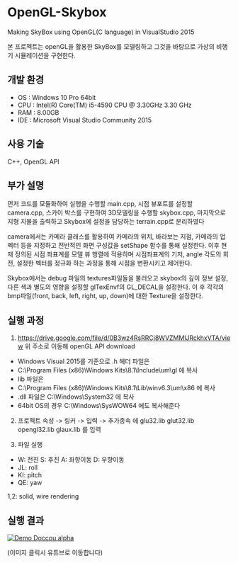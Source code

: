 # OpenGL-Skybox

Making SkyBox using OpenGL(C language) in VisualStudio 2015

본 프로젝트는 openGL을 활용한 SkyBox를 모델링하고 그것을 바탕으로 가상의 비행기 시뮬레이션을 구현한다.

## 개발 환경

* OS : Windows 10 Pro 64bit
* CPU : Intel(R) Core(TM) i5-4590 CPU @ 3.30GHz 3.30 GHz
* RAM : 8.00GB
* IDE : Microsoft Visual Studio Community 2015

## 사용 기술

C++, OpenGL API

## 부가 설명

 먼저 코드를 모듈화하여 실행을 수행할 main.cpp, 시점 뷰포트를 설정할 camera.cpp, 스카이 박스를 구현하여 3D모델링을 수행할 skybox.cpp, 마지막으로 지형 지물을 출력하고 Skybox에 설정을 담당하는 terrain.cpp로 분리하였다

camera에서는 카메라 클래스를 활용하여 카메라의 위치, 바라보는 지점, 카메라의 업벡터 등을 지정하고 전반적인 화면 구성값을 setShape 함수를 통해 설정한다. 이후 현재 정의된 시점 좌표계를 모델 뷰 행렬에 적용하며 시점좌표계의 기저, angle 각도의 회전, 설정한 벡터를 정규화 하는 과정을 통해 시점을 변환시키고 제어한다.

Skybox에서는 debug 파일의 textures파일들을 불러오고 skybox의 깊이 정보 설정, 다른 색과 별도의 영향을 설정할 glTexEnvf의 GL_DECAL을 설정한다. 이 후 각각의 bmp파일(front, back, left, right, up, down)에 대한 Texture을 설정한다.

## 실행 과정

1. https://drive.google.com/file/d/0B3wz4RsRRCj8WVZMMlJRckhxVTA/view
위 주소로 이동해 openGL API download

* Windows Visual 2015를 기준으로 .h 헤더 파일은 
* C:\Program Files (x86)\Windows Kits\8.1\Include\um\gl 에 복사
* lib 파일은
* C:\Program Files (x86)\Windows Kits\8.1\Lib\winv6.3\um\x86 에 복사
* .dll 파일은 C:\Windows\System32 에 복사
* 64bit OS의 경우 C:\Windows\SysWOW64 에도 복사해준다

2. 프로젝트 속성 -> 링커 -> 입력 -> 추가종속 에
glu32.lib
glut32.lib
opengl32.lib
glaux.lib 를 입력

3. 파일 실행

* W: 전진 S: 후진 A: 좌향이동 D: 우향이동
* JL: roll
* KI: pitch
* QE: yaw

1,2: solid, wire rendering

## 실행 결과

[![Demo Doccou alpha](http://j.gifs.com/pgKYG2.jpg)](https://www.youtube.com/watch?v=W_LtUTkPhHc&feature=youtu.be)

(이미지 클릭시 유튜브로 이동합니다)
